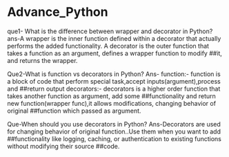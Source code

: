 # Advance_Python

que1- What is the difference between wrapper and decorator in Python?
ans-A wrapper is the inner function defined within a decorator that actually performs the added functionality.
A decorator is the outer function that takes a function as an argument, defines a wrapper function to modify ##it, and returns the wrapper.

Que2-What is function vs decorators in Python?
Ans- function:- function is a block of code that perform special task,accept inputs(argument),process and ##return output
decorators:- decorators is a higher order function that takes another function as argument, add some ##functionality and return new function(wrapper func),it allows modifications, changing behavior of original ##function which passed as argument.

Que-When should you use decorators in Python?
Ans-Decorators are used for changing behavior of original function..Use them when you want to add ##functionality like logging, caching, or authentication to existing functions without modifying their source ##code.

